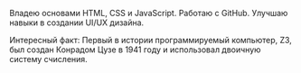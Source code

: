Владею основами HTML, CSS и JavaScript. Работаю с GitHub. Улучшаю навыки в создании UI/UX дизайна.

Интересный факт: Первый в истории программируемый компьютер, Z3, был создан Конрадом Цузе в 1941 году и использовал двоичную систему счисления.